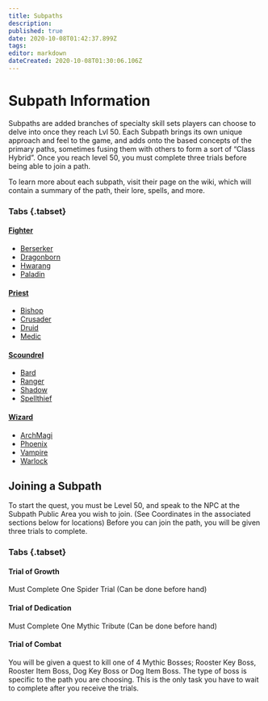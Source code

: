 ```yaml
---
title: Subpaths
description: 
published: true
date: 2020-10-08T01:42:37.899Z
tags: 
editor: markdown
dateCreated: 2020-10-08T01:30:06.106Z
---
```


# Subpath Information


Subpaths are added branches of specialty skill sets players can choose to delve into once they reach Lvl 50. Each Subpath brings its own unique approach and feel to the game, and adds onto the based concepts of the primary paths, sometimes fusing them with others to form a sort of “Class Hybrid”. Once you reach level 50, you must complete three trials before being able to join a path.

To learn more about each subpath, visit their page on the wiki, which will contain a summary of the path, their lore, spells, and more. 


### Tabs {.tabset}
#### [Fighter](/en/Subpaths/Fighter)

- [Berserker](/en/Subpaths/Fighter/Berserker)
- [Dragonborn](/en/Subpaths/Fighter/Dragonborn)
- [Hwarang](/en/Subpaths/Fighter/Hwarang)
- [Paladin](/en/Subpaths/Fighter/Paladin)


#### [Priest](/en/Subpaths/Priest)
- [Bishop](/en/Subpaths/Priest/Bishop)
- [Crusader](/en/Subpaths/Priest/Crusader)
- [Druid](/en/Subpaths/Priest/Druid)
- [Medic](/en/Subpaths/Priest/Medic)

#### [Scoundrel](/en/Subpaths/Scoundrel)
- [Bard](/en/Subpaths/Scoundrel/Bard)
- [Ranger](/en/Subpaths/Scoundrel/Ranger)
- [Shadow](/en/Subpaths/Scoundrel/Shadow)
- [Spellthief](/en/Subpaths/Scoundrel/Spellthief)

#### [Wizard](/en/Subpaths/Wizard)
- [ArchMagi](/en/Subpaths/Wizard/ArchMagi)
- [Phoenix](/en/Subpaths/Wizard/Phoenix)
- [Vampire](/en/Subpaths/Wizard/Vampire)
- [Warlock](/en/Subpaths/Wizard/Warlock)

## Joining a Subpath 

To start the quest, you must be Level 50, and speak to the NPC at the Subpath Public Area you wish to join. (See Coordinates in the associated sections below for locations) Before you can join the path, you will be given three trials to complete.

### Tabs {.tabset}
#### Trial of Growth 
Must Complete One Spider Trial (Can be done before hand)

#### Trial of Dedication 
Must Complete One Mythic Tribute (Can be done before hand)

#### Trial of Combat 
You will be given a quest to kill one of 4 Mythic Bosses; Rooster Key Boss, Rooster Item Boss, Dog Key Boss or Dog Item Boss. The type of boss is specific to the path you are choosing. This is the only task you have to wait to complete after you receive the trials. 



